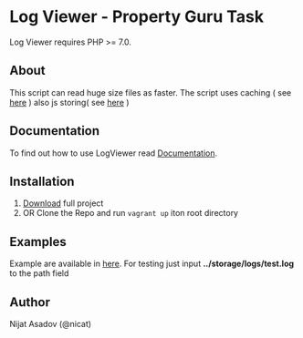 # Log Viewer - Property Guru Task

Log Viewer requires PHP >= 7.0.
## About
This script can read huge size files as faster. The script uses caching ( see [here](https://github.com/Nicat/LogViewer/blob/master/app/Models/LogViewer.php) ) also js storing( see [here](https://github.com/Nicat/LogViewer/blob/master/public/js/logViewer.js) )

## Documentation

To find out how to use LogViewer read [Documentation](http://property-guru.nijatasadov.com/docs/api).

## Installation

1. [Download](http://property-guru.nijatasadov.com/download/project.zip) full project
2. OR Clone the Repo and run `vagrant up` iton root directory

## Examples

Example are available in [here](http://property-guru.nijatasadov.com/). For testing just input **../storage/logs/test.log** to the path field

## Author

Nijat Asadov (@nicat)